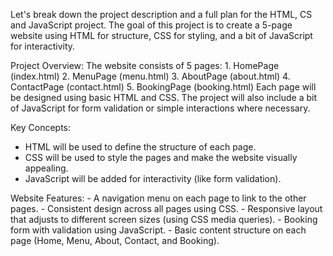 Let's break down the project description and a full plan for the HTML, CS and JavaScript project. 
The goal of this project is to create a 5-page website using HTML for structure, CSS for styling, and a bit of JavaScript for interactivity.

Project Overview:
    The website consists of 5 pages:
      1. HomePage (index.html)
      2. MenuPage (menu.html)
      3. AboutPage (about.html)
      4. ContactPage (contact.html)
      5. BookingPage (booking.html)
  Each page will be designed using basic HTML and CSS. The project will also include a bit of JavaScript for form validation or simple interactions where necessary.

Key Concepts:
   - HTML will be used to define the structure of each page.
   - CSS will be used to style the pages and make the website visually appealing.
   - JavaScript will be added for interactivity (like form validation).
    
Website Features:
    -  A navigation menu on each page to link to the other pages.
    - Consistent design across all pages using CSS.
    - Responsive layout that adjusts to different screen sizes (using CSS media queries).
    - Booking form with validation using JavaScript.
    - Basic content structure on each page (Home, Menu, About, Contact, and Booking).

